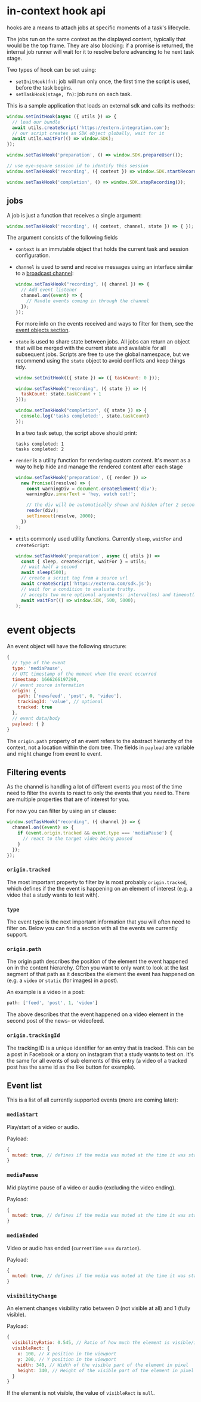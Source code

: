 # in-context hook api

hooks are a means to attach jobs at specific moments of a task's lifecycle. 

The jobs run on the same context as the displayed content, typically that would be the top frame. They are also blocking: if a promise is returned, the internal job runner will wait for it to resolve before advancing to he next task stage.

Two types of hook can be set using:
* `setInitHook(fn)`: job will run only once, the first time the script is used, before the task begins.
* `setTaskHook(stage, fn)`: job runs on each task.

This is a sample application that loads an external sdk and calls its methods:

```javascript
window.setInitHook(async ({ utils }) => { 
  // load our bundle
  await utils.createScript('https://extern.integration.com');
  // our script creates an SDK object globally, wait for it
  await utils.waitFor(() => window.SDK);
});

window.setTaskHook('preparation', () => window.SDK.prepareUser());

// use eye-square session id to identify this session
window.setTaskHook('recording', ({ context }) => window.SDK.startRecording(context.session.id));

window.setTaskHook('completion', () => window.SDK.stopRecording());
```

## jobs

A job is just a function that receives a single argument:

```javascript
window.setTaskHook('recording', ({ context, channel, state }) => { });
```

The argument consists of the following fields

- `context` is an immutable object that holds the current task and session configuration.

- `channel` is used to send and receive messages using an interface similar to a [broadcast channel](https://developer.mozilla.org/en-US/docs/Web/API/Broadcast_Channel_API):
  ```javascript
  window.setTaskHook("recording", ({ channel }) => {
    // Add event listener
    channel.on((event) => {
      // Handle events coming in through the channel
    });
  });
  ```

  For more info on the events received and ways to filter for them, see the [event objects section](#event-objects).

- `state` is used to share state between jobs. All jobs can return an object that will be merged with the current state and available for all subsequent jobs. Scripts are free to use the global namespace, but we recommend using the `state` object to avoid conflicts and keep things tidy.
  ```javascript
  window.setInitHook(({ state }) => ({ taskCount: 0 })); 

  window.setTaskHook("recording", ({ state }) => ({
    taskCount: state.taskCount + 1 
  }));

  window.setTaskHook("completion", ({ state }) => {
    console.log('tasks completed:', state.taskCount)
  });
  ```
  In a two task setup, the script above should print:
  ```log
  tasks completed: 1
  tasks completed: 2
  ```

- `render` is a utility function for rendering custom content. It's meant as a way to help hide and manage the rendered content after each stage
  ```javascript
  window.setTaskHook('preparation', ({ render }) =>
    new Promise((resolve) => {
      const warningDiv = document.createElement('div');
      warningDiv.innerText = 'hey, watch out!';

      // the div will be automatically shown and hidden after 2 seconds
      render(div);
      setTimeout(resolve, 2000);
    })
  );
  ```

- `utils` commonly used utility functions. Currently `sleep`, `waitFor` and `createScript`:
  ```javascript
  window.setTaskHook('preparation', async ({ utils }) =>
    const { sleep, createScript, waitFor } = utils;
    // wait half a second
    await sleep(500);
    // create a script tag from a source url
    await createScript('https://externa.com/sdk.js');
    // wait for a condition to evaluate truthy. 
    // accepts two more optional arguments: interval(ms) and timeout(ms)
    await waitFor(() => window.SDK, 500, 5000); 
  );
  ```

# event objects

An event object will have the following structure:

```javascript
{
  // type of the event
  type: 'mediaPause',
  // UTC timestamp of the moment when the event occurred
  timestamp: 1666266197290,
  // event source information
  origin: {
    path: ['newsfeed', 'post', 0, 'video'], 
    trackingId: 'value', // optional 
    tracked: true
  },
  // event data/body
  payload: { }
}
```

The `origin.path` property of an event refers to the abstract hierarchy of the context, not a location within the dom tree. The fields in `payload` are variable and might change from event to event.

## Filtering events

As the channel is handling a lot of different events you most of the time need to filter the events to
react to only the events that you need to. There are multiple properties that are of interest for you.

For now you can filter by using an `if` clause:

```js
window.setTaskHook("recording", ({ channel }) => {
  channel.on((event) => {
    if (event.origin.tracked && event.type === 'mediaPause') {
      // react to the target video being paused
    }
  });
});
```

### `origin.tracked`

The most important property to filter by is most probably `origin.tracked`, which defines if the the
event is happening on an element of interest (e.g. a video that a study wants to test with).

### `type`

The event type is the next important information that you will often need to filter on. Below you can find
a section with all the events we currently support.

### `origin.path`

The origin path describes the position of the element the event happened on in the content hierarchy.
Often you want to only want to look at the last segment of that path as it describes the element the
event has happened on (e.g. a `video` or `static` (for images) in a post).

An example is a video in a post:

```js
path: ['feed', 'post', 1, 'video']
```

The above describes that the event happened on a video element in the second post of the news- or videofeed.

### `origin.trackingId`

The tracking ID is a unique identifier for an entry that is tracked. This can be a post in Facebook
or a story on instagram that a study wants to test on. It's the same for all events of sub elements
of this entry (a video of a tracked post has the same id as the like button for example).

## Event list

This is a list of all currently supported events (more are coming later):

### `mediaStart`

Play/start of a video or audio.

Payload:

```js
{
  muted: true, // defines if the media was muted at the time it was started
}
```

### `mediaPause`

Mid playtime pause of a video or audio (excluding the video ending).

Payload:

```js
{
  muted: true, // defines if the media was muted at the time it was started
}
```

### `mediaEnded`

Video or audio has ended (`currentTime` === `duration`).

Payload:

```js
{
  muted: true, // defines if the media was muted at the time it was started
}
```

### `visibilityChange`

An element changes visibility ratio between 0 (not visible at all) and 1 (fully visible).

Payload:

```js
{
  visibilityRatio: 0.545, // Ratio of how much the element is visible/in the viewport
  visibleRect: {
    x: 100, // X position in the viewport
    y: 200, // Y position in the viewport
    width: 340, // Width of the visible part of the element in pixel
    height: 340, // Height of the visible part of the element in pixel
  }
}
```

If the element is not visible, the value of `visibleRect` is `null`.

